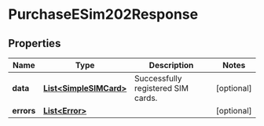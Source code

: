 

# PurchaseESim202Response


## Properties

| Name | Type | Description | Notes |
|------------ | ------------- | ------------- | -------------|
|**data** | [**List&lt;SimpleSIMCard&gt;**](SimpleSIMCard.md) | Successfully registered SIM cards. |  [optional] |
|**errors** | [**List&lt;Error&gt;**](Error.md) |  |  [optional] |



